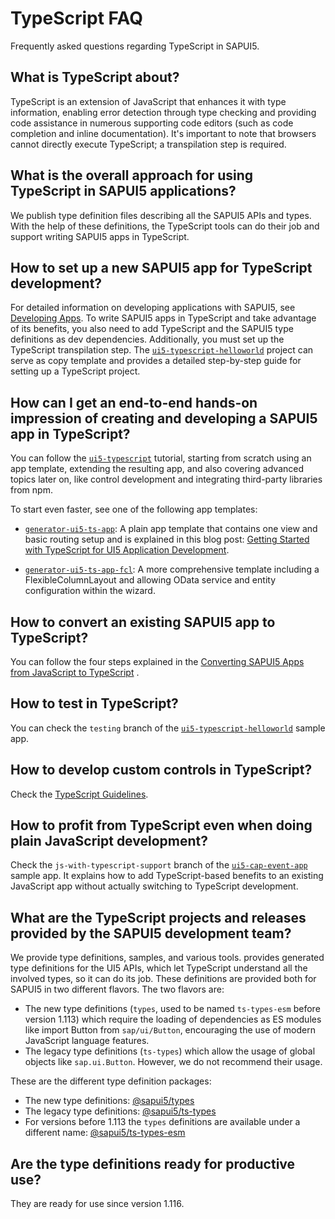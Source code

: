 <!-- loio8439949bbdc34141bd2b9194f91d42c2 -->

# TypeScript FAQ

Frequently asked questions regarding TypeScript in SAPUI5.



<a name="loio8439949bbdc34141bd2b9194f91d42c2__section_obw_l5f_myb"/>

## What is TypeScript about?

TypeScript is an extension of JavaScript that enhances it with type information, enabling error detection through type checking and providing code assistance in numerous supporting code editors \(such as code completion and inline documentation\). It's important to note that browsers cannot directly execute TypeScript; a transpilation step is required.



<a name="loio8439949bbdc34141bd2b9194f91d42c2__section_slg_v5f_myb"/>

## What is the overall approach for using TypeScript in SAPUI5 applications?

We publish type definition files describing all the SAPUI5 APIs and types. With the help of these definitions, the TypeScript tools can do their job and support writing SAPUI5 apps in TypeScript.



<a name="loio8439949bbdc34141bd2b9194f91d42c2__section_awv_z5f_myb"/>

## How to set up a new SAPUI5 app for TypeScript development?

For detailed information on developing applications with SAPUI5, see [Developing Apps](../05_Developing_Apps/developing-apps-23cfd95.md). To write SAPUI5 apps in TypeScript and take advantage of its benefits, you also need to add TypeScript and the SAPUI5 type definitions as dev dependencies. Additionally, you must set up the TypeScript transpilation step. The [`ui5-typescript-helloworld`](https://github.com/SAP-samples/ui5-typescript-helloworld/blob/main/step-by-step.md) project can serve as copy template and provides a detailed step-by-step guide for setting up a TypeScript project.



<a name="loio8439949bbdc34141bd2b9194f91d42c2__section_rhs_fvf_myb"/>

## How can I get an end-to-end hands-on impression of creating and developing a SAPUI5 app in TypeScript?

You can follow the [`ui5-typescript`](https://github.com/SAP-samples/ui5-typescript-tutorial) tutorial, starting from scratch using an app template, extending the resulting app, and also covering advanced topics later on, like control development and integrating third-party libraries from npm.

To start even faster, see one of the following app templates:

-   [`generator-ui5-ts-app`](https://github.com/ui5-community/generator-ui5-ts-app): A plain app template that contains one view and basic routing setup and is explained in this blog post: [Getting Started with TypeScript for UI5 Application Development](https://blogs.sap.com/2021/07/01/getting-started-with-typescript-for-ui5-application-development/).

-   [`generator-ui5-ts-app-fcl`](https://github.com/ui5-community/generator-ui5-ts-app-fcl): A more comprehensive template including a FlexibleColumnLayout and allowing OData service and entity configuration within the wizard.



<a name="loio8439949bbdc34141bd2b9194f91d42c2__section_u3x_rvf_myb"/>

## How to convert an existing SAPUI5 app to TypeScript?

You can follow the four steps explained in the [Converting SAPUI5 Apps from JavaScript to TypeScript](https://github.com/SAP-samples/ui5-cap-event-app/blob/typescript/docs/typescript.md#converting-ui5-apps-from-javascript-to-typescript) .



<a name="loio8439949bbdc34141bd2b9194f91d42c2__section_zvl_5wf_myb"/>

## How to test in TypeScript?

You can check the `testing` branch of the [`ui5-typescript-helloworld`](https://github.com/SAP-samples/ui5-typescript-helloworld/tree/testing) sample app.



<a name="loio8439949bbdc34141bd2b9194f91d42c2__section_prp_pwf_myb"/>

## How to develop custom controls in TypeScript?

Check the [TypeScript Guidelines](../09_Developing_Controls/typescript-guidelines-192397d.md).



<a name="loio8439949bbdc34141bd2b9194f91d42c2__section_bbj_bxf_myb"/>

## How to profit from TypeScript even when doing plain JavaScript development?

Check the `js-with-typescript-support` branch of the [`ui5-cap-event-app`](https://github.com/SAP-samples/ui5-cap-event-app/blob/js-with-typescript-support/README.md) sample app. It explains how to add TypeScript-based benefits to an existing JavaScript app without actually switching to TypeScript development.



<a name="loio8439949bbdc34141bd2b9194f91d42c2__section_pv1_gxf_myb"/>

## What are the TypeScript projects and releases provided by the SAPUI5 development team?

We provide type definitions, samples, and various tools. provides generated type definitions for the UI5 APIs, which let TypeScript understand all the involved types, so it can do its job. These definitions are provided both for SAPUI5 in two different flavors. The two flavors are:

-   The new type definitions \(`types`, used to be named `ts-types-esm` before version 1.113\) which require the loading of dependencies as ES modules like import Button from `sap/ui/Button`, encouraging the use of modern JavaScript language features.
-   The legacy type definitions \(`ts-types`\) which allow the usage of global objects like `sap.ui.Button`. However, we do not recommend their usage.


These are the different type definition packages:

-   The new type definitions: [@sapui5/types](https://www.npmjs.com/package/@sapui5/types)
-   The legacy type definitions: [@sapui5/ts-types](https://www.npmjs.com/package/@sapui5/ts-types)
-   For versions before 1.113 the `types` definitions are available under a different name: [@sapui5/ts-types-esm](https://www.npmjs.com/package/@sapui5/ts-types-esm)



<a name="loio8439949bbdc34141bd2b9194f91d42c2__section_ahv_j1g_myb"/>

## Are the type definitions ready for productive use?

They are ready for use since version 1.116.



